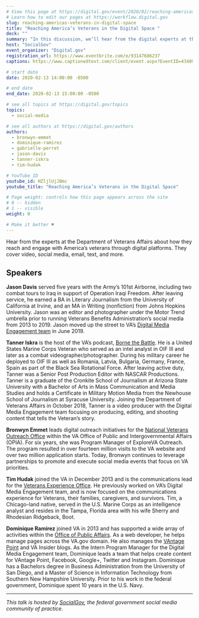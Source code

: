 ```yaml
---
# View this page at https://digital.gov/event/2020/02/reaching-americas-veterans-in-digital-space
# Learn how to edit our pages at https://workflow.digital.gov
slug: reaching-americas-veterans-in-digital-space
title: "Reaching America’s Veterans in the Digital Space "
deck: ""
summary: "In this discussion, we’ll hear from the digital experts at the Department of Veterans Affairs on their successful strategies for reaching America’s veterans through digital platforms. "
host: "SocialGov"
event_organizer: "Digital.gov"
registration_url: https://www.eventbrite.com/e/93147686237
captions: https://www.captionedtext.com/client/event.aspx?EventID=4340966&CustomerID=321

# start date
date: 2020-02-13 14:00:00 -0500

# end date
end_date: 2020-02-13 15:00:00 -0500

# see all topics at https://digital.gov/topics
topics: 
  - social-media

# see all authors at https://digital.gov/authors
authors: 
  - bronwyn-emmet
  - dominique-ramirez
  - gabrielle-perret
  - jason-davis
  - tanner-iskra
  - tim-hudak

# YouTube ID
youtube_id: HZljlUjJBmc
youtube_title: "Reaching America’s Veterans in the Digital Space"

# Page weight: controls how this page appears across the site
# 0 -- hidden
# 1 -- visible
weight: 0

# Make it better ♥
---
```


Hear from the experts at the Department of Veterans Affairs about how they reach and engage with America’s veterans through digital platforms. They cover video, social media, email, text, and more.

## Speakers 

**Jason Davis** served five years with the Army’s 101st Airborne, including two combat tours to Iraq in support of Operation Iraqi Freedom. After leaving service, he earned a BA in Literary Journalism from the University of California at Irvine, and an MA in Writing (nonfiction) from Johns Hopkins University. Jason was an editor and photographer under the Motor Trend umbrella prior to running Veterans Benefits Administration’s social media from 2013 to 2019. Jason moved up the street to VA’s [Digital Media Engagement team](https://www.blogs.va.gov/VAntage/about/) in June 2019.

**Tanner Iskra** is the host of the VA’s podcast, [Borne the Battle](https://www.blogs.va.gov/VAntage/borne-the-battle-podcast/). He is a United States Marine Corps Veteran who served as an intel analyst in OIF III and later as a combat videographer/photographer. During his military career he deployed to OIF III as well as Romania, Latvia, Bulgaria, Germany, France, Spain as part of the Black Sea Rotational Force. After leaving active duty, Tanner was a Senior Post Production Editor with NASCAR Productions. Tanner is a graduate of the Cronkite School of Journalism at Arizona State University with a Bachelor of Arts in Mass Communication and Media Studies and holds a Certificate in Military Motion Media from the Newhouse School of Journalism at Syracuse University. Joining the Department of Veterans Affairs in October 2018, Tanner is a video producer with the Digital Media Engagement team focusing on producing, editing, and shooting content that tells the Veteran’s story.

**Bronwyn Emmet** leads digital outreach initiatives for the [National Veterans Outreach Office](https://www.va.gov/opa/) within the VA Office of Public and Intergovernmental Affairs (OPIA). For six years, she was Program Manager of ExploreVA Outreach. The program resulted in over fourteen million visits to the VA website and over two million application starts. Today, Bronwyn continues to leverage partnerships to promote and execute social media events that focus on VA priorities.

**Tim Hudak** joined the VA in December 2013 and is the communications lead for the [Veterans Experience Office](https://www.va.gov/ve/). He previously worked on VA’s Digital Media Engagement team, and is now focused on the communications experience for Veterans, their families, caregivers, and survivors. Tim, a Chicago-land native, served in the U.S. Marine Corps as an intelligence analyst and resides in the Tampa, Florida area with his wife Sherry and Rhodesian Ridgeback, Boot.

**Dominique Ramirez** joined VA in 2013 and has supported a wide array of activities within the [Office of Public Affairs](https://www.va.gov/opa/). As a web developer, he helps manage pages across the VA.gov domain. He also manages the [VAntage Point](https://www.blogs.va.gov/VAntage/) and VA Insider blogs. As the Intern Program Manager for the Digital Media Engagement team, Dominique leads a team that helps create content for VAntage Point, Facebook, Google+, Twitter and Instagram. Dominique has a Bachelors degree in Business Administration from the University of San Diego, and a Master of Science in Information Technology from Southern New Hampshire University. Prior to his work in the federal government, Dominique spent 10 years in the U.S. Navy.

---

_This talk is hosted by [SocialGov](https://digital.gov/communities/social-media/), the federal government social media community of practice._ 
